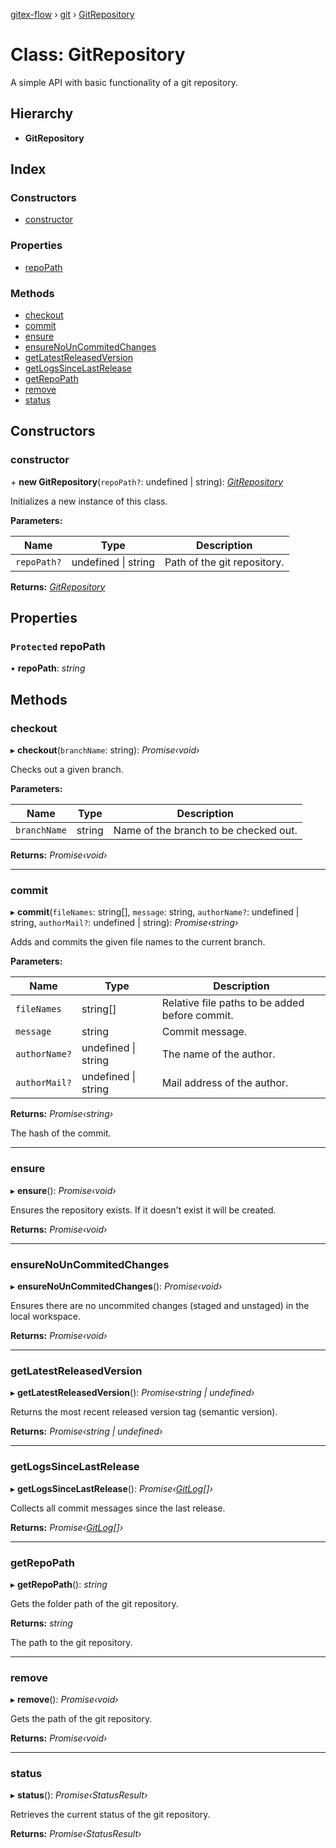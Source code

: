 [gitex-flow](../README.md) › [git](../modules/git.md) › [GitRepository](git.gitrepository.md)

# Class: GitRepository

A simple API with basic functionality of a git repository.

## Hierarchy

* **GitRepository**

## Index

### Constructors

* [constructor](git.gitrepository.md#constructor)

### Properties

* [repoPath](git.gitrepository.md#protected-repopath)

### Methods

* [checkout](git.gitrepository.md#checkout)
* [commit](git.gitrepository.md#commit)
* [ensure](git.gitrepository.md#ensure)
* [ensureNoUnCommitedChanges](git.gitrepository.md#ensurenouncommitedchanges)
* [getLatestReleasedVersion](git.gitrepository.md#getlatestreleasedversion)
* [getLogsSinceLastRelease](git.gitrepository.md#getlogssincelastrelease)
* [getRepoPath](git.gitrepository.md#getrepopath)
* [remove](git.gitrepository.md#remove)
* [status](git.gitrepository.md#status)

## Constructors

###  constructor

\+ **new GitRepository**(`repoPath?`: undefined | string): *[GitRepository](git.gitrepository.md)*

Initializes a new instance of this class.

**Parameters:**

Name | Type | Description |
------ | ------ | ------ |
`repoPath?` | undefined &#124; string | Path of the git repository.  |

**Returns:** *[GitRepository](git.gitrepository.md)*

## Properties

### `Protected` repoPath

• **repoPath**: *string*

## Methods

###  checkout

▸ **checkout**(`branchName`: string): *Promise‹void›*

Checks out a given branch.

**Parameters:**

Name | Type | Description |
------ | ------ | ------ |
`branchName` | string | Name of the branch to be checked out.  |

**Returns:** *Promise‹void›*

___

###  commit

▸ **commit**(`fileNames`: string[], `message`: string, `authorName?`: undefined | string, `authorMail?`: undefined | string): *Promise‹string›*

Adds and commits the given file names to the current branch.

**Parameters:**

Name | Type | Description |
------ | ------ | ------ |
`fileNames` | string[] | Relative file paths to be added before commit. |
`message` | string | Commit message. |
`authorName?` | undefined &#124; string | The name of the author. |
`authorMail?` | undefined &#124; string | Mail address of the author.  |

**Returns:** *Promise‹string›*

The hash of the commit.

___

###  ensure

▸ **ensure**(): *Promise‹void›*

Ensures the repository exists.
If it doesn't exist it will be created.

**Returns:** *Promise‹void›*

___

###  ensureNoUnCommitedChanges

▸ **ensureNoUnCommitedChanges**(): *Promise‹void›*

Ensures there are no uncommited changes (staged and unstaged) in the local workspace.

**Returns:** *Promise‹void›*

___

###  getLatestReleasedVersion

▸ **getLatestReleasedVersion**(): *Promise‹string | undefined›*

Returns the most recent released version tag (semantic version).

**Returns:** *Promise‹string | undefined›*

___

###  getLogsSinceLastRelease

▸ **getLogsSinceLastRelease**(): *Promise‹[GitLog](../interfaces/git.gitlog.md)[]›*

Collects all commit messages since the last release.

**Returns:** *Promise‹[GitLog](../interfaces/git.gitlog.md)[]›*

___

###  getRepoPath

▸ **getRepoPath**(): *string*

Gets the folder path of the git repository.

**Returns:** *string*

The path to the git repository.

___

###  remove

▸ **remove**(): *Promise‹void›*

Gets the path of the git repository.

**Returns:** *Promise‹void›*

___

###  status

▸ **status**(): *Promise‹StatusResult›*

Retrieves the current status of the git repository.

**Returns:** *Promise‹StatusResult›*
